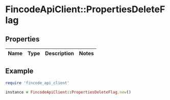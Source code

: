 # FincodeApiClient::PropertiesDeleteFlag

## Properties

| Name | Type | Description | Notes |
| ---- | ---- | ----------- | ----- |

## Example

```ruby
require 'fincode_api_client'

instance = FincodeApiClient::PropertiesDeleteFlag.new()
```

